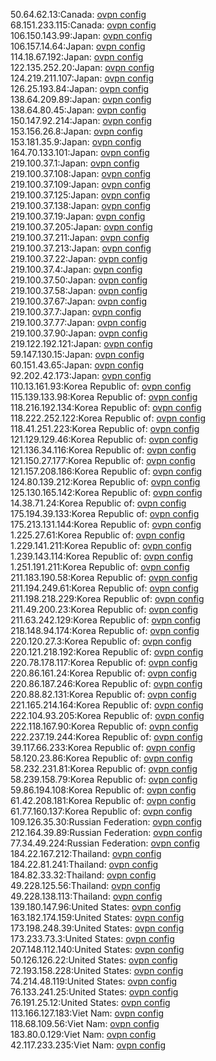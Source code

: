50.64.62.13:Canada: [ovpn config](vpn/50_64_62_13.ovpn)  
68.151.233.115:Canada: [ovpn config](vpn/68_151_233_115.ovpn)  
106.150.143.99:Japan: [ovpn config](vpn/106_150_143_99.ovpn)  
106.157.14.64:Japan: [ovpn config](vpn/106_157_14_64.ovpn)  
114.18.67.192:Japan: [ovpn config](vpn/114_18_67_192.ovpn)  
122.135.252.20:Japan: [ovpn config](vpn/122_135_252_20.ovpn)  
124.219.211.107:Japan: [ovpn config](vpn/124_219_211_107.ovpn)  
126.25.193.84:Japan: [ovpn config](vpn/126_25_193_84.ovpn)  
138.64.209.89:Japan: [ovpn config](vpn/138_64_209_89.ovpn)  
138.64.80.45:Japan: [ovpn config](vpn/138_64_80_45.ovpn)  
150.147.92.214:Japan: [ovpn config](vpn/150_147_92_214.ovpn)  
153.156.26.8:Japan: [ovpn config](vpn/153_156_26_8.ovpn)  
153.181.35.9:Japan: [ovpn config](vpn/153_181_35_9.ovpn)  
164.70.133.101:Japan: [ovpn config](vpn/164_70_133_101.ovpn)  
219.100.37.1:Japan: [ovpn config](vpn/219_100_37_1.ovpn)  
219.100.37.108:Japan: [ovpn config](vpn/219_100_37_108.ovpn)  
219.100.37.109:Japan: [ovpn config](vpn/219_100_37_109.ovpn)  
219.100.37.125:Japan: [ovpn config](vpn/219_100_37_125.ovpn)  
219.100.37.138:Japan: [ovpn config](vpn/219_100_37_138.ovpn)  
219.100.37.19:Japan: [ovpn config](vpn/219_100_37_19.ovpn)  
219.100.37.205:Japan: [ovpn config](vpn/219_100_37_205.ovpn)  
219.100.37.211:Japan: [ovpn config](vpn/219_100_37_211.ovpn)  
219.100.37.213:Japan: [ovpn config](vpn/219_100_37_213.ovpn)  
219.100.37.22:Japan: [ovpn config](vpn/219_100_37_22.ovpn)  
219.100.37.4:Japan: [ovpn config](vpn/219_100_37_4.ovpn)  
219.100.37.50:Japan: [ovpn config](vpn/219_100_37_50.ovpn)  
219.100.37.58:Japan: [ovpn config](vpn/219_100_37_58.ovpn)  
219.100.37.67:Japan: [ovpn config](vpn/219_100_37_67.ovpn)  
219.100.37.7:Japan: [ovpn config](vpn/219_100_37_7.ovpn)  
219.100.37.77:Japan: [ovpn config](vpn/219_100_37_77.ovpn)  
219.100.37.90:Japan: [ovpn config](vpn/219_100_37_90.ovpn)  
219.122.192.121:Japan: [ovpn config](vpn/219_122_192_121.ovpn)  
59.147.130.15:Japan: [ovpn config](vpn/59_147_130_15.ovpn)  
60.151.43.65:Japan: [ovpn config](vpn/60_151_43_65.ovpn)  
92.202.42.173:Japan: [ovpn config](vpn/92_202_42_173.ovpn)  
110.13.161.93:Korea Republic of: [ovpn config](vpn/110_13_161_93.ovpn)  
115.139.133.98:Korea Republic of: [ovpn config](vpn/115_139_133_98.ovpn)  
118.216.192.134:Korea Republic of: [ovpn config](vpn/118_216_192_134.ovpn)  
118.222.252.122:Korea Republic of: [ovpn config](vpn/118_222_252_122.ovpn)  
118.41.251.223:Korea Republic of: [ovpn config](vpn/118_41_251_223.ovpn)  
121.129.129.46:Korea Republic of: [ovpn config](vpn/121_129_129_46.ovpn)  
121.136.34.116:Korea Republic of: [ovpn config](vpn/121_136_34_116.ovpn)  
121.150.27.177:Korea Republic of: [ovpn config](vpn/121_150_27_177.ovpn)  
121.157.208.186:Korea Republic of: [ovpn config](vpn/121_157_208_186.ovpn)  
124.80.139.212:Korea Republic of: [ovpn config](vpn/124_80_139_212.ovpn)  
125.130.165.142:Korea Republic of: [ovpn config](vpn/125_130_165_142.ovpn)  
14.38.71.24:Korea Republic of: [ovpn config](vpn/14_38_71_24.ovpn)  
175.194.39.133:Korea Republic of: [ovpn config](vpn/175_194_39_133.ovpn)  
175.213.131.144:Korea Republic of: [ovpn config](vpn/175_213_131_144.ovpn)  
1.225.27.61:Korea Republic of: [ovpn config](vpn/1_225_27_61.ovpn)  
1.229.141.211:Korea Republic of: [ovpn config](vpn/1_229_141_211.ovpn)  
1.239.143.114:Korea Republic of: [ovpn config](vpn/1_239_143_114.ovpn)  
1.251.191.211:Korea Republic of: [ovpn config](vpn/1_251_191_211.ovpn)  
211.183.190.58:Korea Republic of: [ovpn config](vpn/211_183_190_58.ovpn)  
211.194.249.61:Korea Republic of: [ovpn config](vpn/211_194_249_61.ovpn)  
211.198.218.229:Korea Republic of: [ovpn config](vpn/211_198_218_229.ovpn)  
211.49.200.23:Korea Republic of: [ovpn config](vpn/211_49_200_23.ovpn)  
211.63.242.129:Korea Republic of: [ovpn config](vpn/211_63_242_129.ovpn)  
218.148.94.174:Korea Republic of: [ovpn config](vpn/218_148_94_174.ovpn)  
220.120.27.3:Korea Republic of: [ovpn config](vpn/220_120_27_3.ovpn)  
220.121.218.192:Korea Republic of: [ovpn config](vpn/220_121_218_192.ovpn)  
220.78.178.117:Korea Republic of: [ovpn config](vpn/220_78_178_117.ovpn)  
220.86.161.24:Korea Republic of: [ovpn config](vpn/220_86_161_24.ovpn)  
220.86.187.246:Korea Republic of: [ovpn config](vpn/220_86_187_246.ovpn)  
220.88.82.131:Korea Republic of: [ovpn config](vpn/220_88_82_131.ovpn)  
221.165.214.164:Korea Republic of: [ovpn config](vpn/221_165_214_164.ovpn)  
222.104.93.205:Korea Republic of: [ovpn config](vpn/222_104_93_205.ovpn)  
222.118.167.90:Korea Republic of: [ovpn config](vpn/222_118_167_90.ovpn)  
222.237.19.244:Korea Republic of: [ovpn config](vpn/222_237_19_244.ovpn)  
39.117.66.233:Korea Republic of: [ovpn config](vpn/39_117_66_233.ovpn)  
58.120.23.86:Korea Republic of: [ovpn config](vpn/58_120_23_86.ovpn)  
58.232.231.81:Korea Republic of: [ovpn config](vpn/58_232_231_81.ovpn)  
58.239.158.79:Korea Republic of: [ovpn config](vpn/58_239_158_79.ovpn)  
59.86.194.108:Korea Republic of: [ovpn config](vpn/59_86_194_108.ovpn)  
61.42.208.181:Korea Republic of: [ovpn config](vpn/61_42_208_181.ovpn)  
61.77.160.137:Korea Republic of: [ovpn config](vpn/61_77_160_137.ovpn)  
109.126.35.30:Russian Federation: [ovpn config](vpn/109_126_35_30.ovpn)  
212.164.39.89:Russian Federation: [ovpn config](vpn/212_164_39_89.ovpn)  
77.34.49.224:Russian Federation: [ovpn config](vpn/77_34_49_224.ovpn)  
184.22.167.212:Thailand: [ovpn config](vpn/184_22_167_212.ovpn)  
184.22.81.241:Thailand: [ovpn config](vpn/184_22_81_241.ovpn)  
184.82.33.32:Thailand: [ovpn config](vpn/184_82_33_32.ovpn)  
49.228.125.56:Thailand: [ovpn config](vpn/49_228_125_56.ovpn)  
49.228.138.113:Thailand: [ovpn config](vpn/49_228_138_113.ovpn)  
139.180.147.96:United States: [ovpn config](vpn/139_180_147_96.ovpn)  
163.182.174.159:United States: [ovpn config](vpn/163_182_174_159.ovpn)  
173.198.248.39:United States: [ovpn config](vpn/173_198_248_39.ovpn)  
173.233.73.3:United States: [ovpn config](vpn/173_233_73_3.ovpn)  
207.148.112.140:United States: [ovpn config](vpn/207_148_112_140.ovpn)  
50.126.126.22:United States: [ovpn config](vpn/50_126_126_22.ovpn)  
72.193.158.228:United States: [ovpn config](vpn/72_193_158_228.ovpn)  
74.214.48.119:United States: [ovpn config](vpn/74_214_48_119.ovpn)  
76.133.241.25:United States: [ovpn config](vpn/76_133_241_25.ovpn)  
76.191.25.12:United States: [ovpn config](vpn/76_191_25_12.ovpn)  
113.166.127.183:Viet Nam: [ovpn config](vpn/113_166_127_183.ovpn)  
118.68.109.56:Viet Nam: [ovpn config](vpn/118_68_109_56.ovpn)  
183.80.0.129:Viet Nam: [ovpn config](vpn/183_80_0_129.ovpn)  
42.117.233.235:Viet Nam: [ovpn config](vpn/42_117_233_235.ovpn)  
